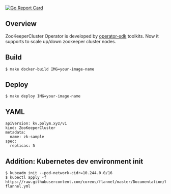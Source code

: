 
[![Go Report Card](https://goreportcard.com/badge/github.com/polym/zk-operator)](https://goreportcard.com/report/github.com/polym/zk-operator)

## Overview

ZooKeeperCluster Operator is developed by [operator-sdk](https://github.com/operator-framework/operator-sdk) toolkits. Now it supports to scale up/down zookeeper cluster nodes.

## Build

```
$ make docker-build IMG=your-image-name
```

## Deploy

```
$ make deploy IMG=your-image-name
```

## YAML

```
apiVersion: kv.polym.xyz/v1
kind: ZooKeeperCluster
metadata:
  name: zk-sample
spec:
  replicas: 5
```

## Addition: Kubernetes dev environment init

```
$ kubeadm init --pod-network-cidr=10.244.0.0/16
$ kubectl apply -f https://raw.githubusercontent.com/coreos/flannel/master/Documentation/kube-flannel.yml
```

